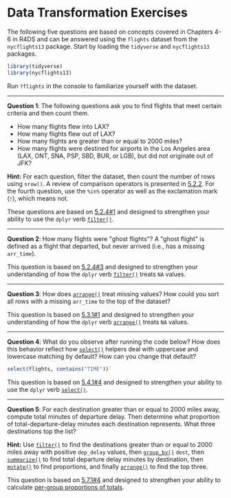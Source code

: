 Data Transformation Exercises
================

The following five questions are based on concepts covered in Chapters 4-6 in R4DS and can be answered using the `flights` dataset from the `nycflights13` package. Start by loading the `tidyverse` and `nycflights13` packages.

``` r
library(tidyverse)
library(nycflights13)
```

Run `?flights` in the console to familiarize yourself with the dataset.

------------------------------------------------------------------------

**Question 1**: The following questions ask you to find flights that meet certain criteria and then count them.

-   How many flights flew into LAX?
-   How many flights flew out of LAX?
-   How many flights are greater than or equal to 2000 miles?
-   How many flights were destined for airports in the Los Angeles area (LAX, ONT, SNA, PSP, SBD, BUR, or LGB), but did not originate out of JFK?

**Hint:** For each question, filter the dataset, then count the number of rows using `nrow()`. A review of comparison operators is presented in [5.2.2](http://r4ds.had.co.nz/transform.html#logical-operators). For the fourth question, use the `%in%` operator as well as the exclamation mark (`!`), which means not.

These questions are based on [5.2.4\#1](http://r4ds.had.co.nz/transform.html#exercises-7) and designed to strengthen your ability to use the `dplyr` verb [`filter()`](http://r4ds.had.co.nz/transform.html#filter-rows-with-filter).

------------------------------------------------------------------------

**Question 2**: How many flights were "ghost flights"? A "ghost flight" is defined as a flight that departed, but never arrived (i.e., has a missing `arr_time`).

This question is based on [5.2.4\#3](http://r4ds.had.co.nz/transform.html#exercises-7) and designed to strengthen your understanding of how the `dplyr` verb [`filter()`](http://r4ds.had.co.nz/transform.html#filter-rows-with-filter) treats `NA` values.

------------------------------------------------------------------------

**Question 3**: How does [`arrange()`](http://r4ds.had.co.nz/transform.html#arrange-rows-with-arrange) treat missing values? How could you sort all rows with a missing `arr_time` to the top of the dataset?

This question is based on [5.3.1\#1](http://r4ds.had.co.nz/transform.html#exercises-8) and designed to strengthen your understanding of how the `dplyr` verb [`arrange()`](http://r4ds.had.co.nz/transform.html#arrange-rows-with-arrange) treats `NA` values.

------------------------------------------------------------------------

**Question 4**: What do you observe after running the code below? How does this behavior reflect how [`select()`](http://r4ds.had.co.nz/transform.html#select-columns-with-select) helpers deal with uppercase and lowercase matching by default? How can you change that default?

``` r
select(flights, contains("TIME"))`
```

This question is based on [5.4.1\#4](http://r4ds.had.co.nz/transform.html#exercises-9) and designed to strengthen your ability to use the `dplyr` verb [`select()`](http://r4ds.had.co.nz/transform.html#select-columns-with-select).

------------------------------------------------------------------------

**Question 5**: For each destination greater than or equal to 2000 miles away, compute total minutes of departure delay. Then determine what proportion of total-departure-delay minutes each destination represents. What three destinations top the list?

**Hint:** Use [`filter()`](http://r4ds.had.co.nz/transform.html#filter-rows-with-filter) to find the destinations greater than or equal to 2000 miles away with positive `dep_delay` values, then [`group_by()`](http://r4ds.had.co.nz/transform.html#grouped-summaries-with-summarise) `dest`, then [`summarize()`](http://r4ds.had.co.nz/transform.html#grouped-summaries-with-summarise) to find total departure delay minutes by destination, then [`mutate()`](http://r4ds.had.co.nz/transform.html#add-new-variables-with-mutate) to find proportions, and finally [`arrange()`](http://r4ds.had.co.nz/transform.html#arrange-rows-with-arrange) to find the top three.

This question is based on [5.7.1\#4](http://r4ds.had.co.nz/transform.html#exercises-12) and designed to strengthen your ability to calculate [per-group proportions of totals](http://r4ds.had.co.nz/transform.html#grouped-mutates-and-filters).
